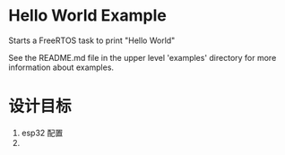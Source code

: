 # Hello World Example

Starts a FreeRTOS task to print "Hello World"

See the README.md file in the upper level 'examples' directory for more information about examples.

# 设计目标
1. esp32 配置
2. 